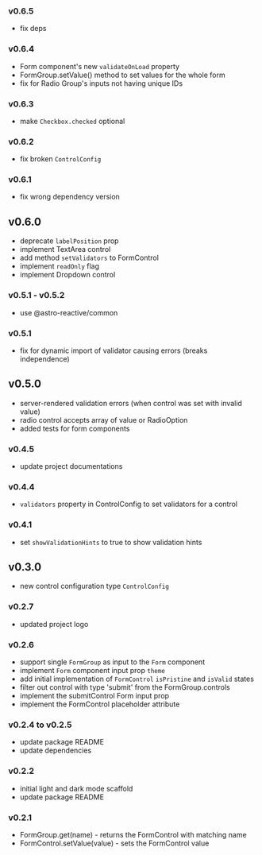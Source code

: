 ### v0.6.5
- fix deps

### v0.6.4
- Form component's new `validateOnLoad` property
- FormGroup.setValue() method to set values for the whole form
- fix for Radio Group's inputs not having unique IDs

### v0.6.3
- make `Checkbox.checked` optional

### v0.6.2
- fix broken `ControlConfig`

### v0.6.1
- fix wrong dependency version

## v0.6.0
- deprecate `labelPosition` prop
- implement TextArea control
- add method `setValidators` to FormControl
- implement `readOnly` flag
- implement Dropdown control

### v0.5.1 - v0.5.2
- use @astro-reactive/common

### v0.5.1
- fix for dynamic import of validator causing errors (breaks independence)

## v0.5.0
- server-rendered validation errors (when control was set with invalid value)
- radio control accepts array of value or RadioOption
- added tests for form components

### v0.4.5
- update project documentations

### v0.4.4
- `validators` property in ControlConfig to set validators for a control

### v0.4.1
- set `showValidationHints` to true to show validation hints

## v0.3.0
- new control configuration type `ControlConfig`

### v0.2.7
- updated project logo

### v0.2.6
- support single `FormGroup` as input to the `Form` component
- implement `Form` component input prop `theme`
- add initial implementation of `FormControl` `isPristine` and `isValid` states
- filter out control with type 'submit' from the FormGroup.controls
- implement the submitControl Form input prop
- implement the FormControl placeholder attribute

### v0.2.4 to v0.2.5
- update package README
- update dependencies

### v0.2.2
- initial light and dark mode scaffold
- update package README

### v0.2.1
- FormGroup.get(name) - returns the FormControl with matching name
- FormControl.setValue(value) - sets the FormControl value
